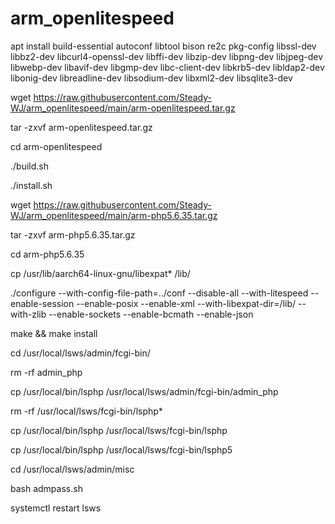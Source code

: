# arm_openlitespeed
 
 

apt install build-essential autoconf libtool bison re2c pkg-config libssl-dev libbz2-dev libcurl4-openssl-dev libffi-dev libzip-dev libpng-dev libjpeg-dev libwebp-dev libavif-dev libgmp-dev libc-client-dev libkrb5-dev libldap2-dev libonig-dev libreadline-dev libsodium-dev libxml2-dev libsqlite3-dev

 
 
wget https://raw.githubusercontent.com/Steady-WJ/arm_openlitespeed/main/arm-openlitespeed.tar.gz


tar -zxvf arm-openlitespeed.tar.gz


cd arm-openlitespeed


./build.sh


./install.sh


wget https://raw.githubusercontent.com/Steady-WJ/arm_openlitespeed/main/arm-php5.6.35.tar.gz
 
 
tar -zxvf arm-php5.6.35.tar.gz
 
 
cd arm-php5.6.35
 
 
 
cp /usr/lib/aarch64-linux-gnu/libexpat* /lib/



./configure --with-config-file-path=../conf --disable-all --with-litespeed --enable-session --enable-posix --enable-xml --with-libexpat-dir=/lib/ --with-zlib --enable-sockets --enable-bcmath --enable-json


make && make install



cd /usr/local/lsws/admin/fcgi-bin/

rm -rf admin_php

cp /usr/local/bin/lsphp /usr/local/lsws/admin/fcgi-bin/admin_php

rm -rf /usr/local/lsws/fcgi-bin/lsphp*

cp /usr/local/bin/lsphp /usr/local/lsws/fcgi-bin/lsphp

cp /usr/local/bin/lsphp /usr/local/lsws/fcgi-bin/lsphp5

cd /usr/local/lsws/admin/misc

bash admpass.sh

systemctl restart lsws
 
 
 
 
 
 
 
 
 
 
 
 
 
 
 
 
 
 
 
 
 
 
 
 
 
 
 
 
 
 
 

